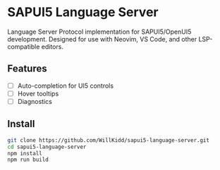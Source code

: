 # SAPUI5 Language Server

Language Server Protocol implementation for SAPUI5/OpenUI5 development.
Designed for use with Neovim, VS Code, and other LSP-compatible editors.

## Features
- [ ] Auto-completion for UI5 controls
- [ ] Hover tooltips
- [ ] Diagnostics

## Install

```bash
git clone https://github.com/WillKidd/sapui5-language-server.git
cd sapui5-language-server
npm install
npm run build
